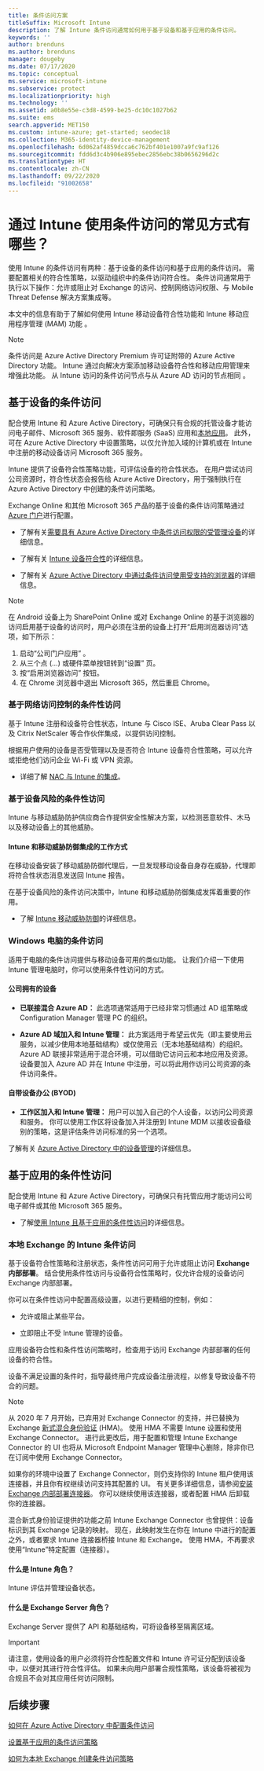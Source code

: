 ```yaml
---
title: 条件访问方案
titleSuffix: Microsoft Intune
description: 了解 Intune 条件访问通常如何用于基于设备和基于应用的条件访问。
keywords: ''
author: brenduns
ms.author: brenduns
manager: dougeby
ms.date: 07/17/2020
ms.topic: conceptual
ms.service: microsoft-intune
ms.subservice: protect
ms.localizationpriority: high
ms.technology: ''
ms.assetid: a0b8e55e-c3d8-4599-be25-dc10c1027b62
ms.suite: ems
search.appverid: MET150
ms.custom: intune-azure; get-started; seodec18
ms.collection: M365-identity-device-management
ms.openlocfilehash: 6d062af4859dcca6c762bf401e1007a9fc9af126
ms.sourcegitcommit: fdd6d3c4b906e895ebec2856ebc38b0656296d2c
ms.translationtype: HT
ms.contentlocale: zh-CN
ms.lasthandoff: 09/22/2020
ms.locfileid: "91002658"
---
```

# <a name="what-are-common-ways-to-use-conditional-access-with-intune"></a>通过 Intune 使用条件访问的常见方式有哪些？

使用 Intune 的条件访问有两种：基于设备的条件访问和基于应用的条件访问。 需要配置相关的符合性策略，以驱动组织中的条件访问符合性。 条件访问通常用于执行以下操作：允许或阻止对 Exchange 的访问、控制网络访问权限、与 Mobile Threat Defense 解决方案集成等。
 
本文中的信息有助于了解如何使用 Intune 移动设备符合性功能和 Intune 移动应用程序管理 (MAM) 功能   。 

> [!NOTE]
> 条件访问是 Azure Active Directory Premium 许可证附带的 Azure Active Directory 功能。 Intune 通过向解决方案添加移动设备符合性和移动应用管理来增强此功能。 从 Intune 访问的条件访问节点与从 Azure AD 访问的节点相同   。  

## <a name="device-based-conditional-access"></a>基于设备的条件访问

配合使用 Intune 和 Azure Active Directory，可确保只有合规的托管设备才能访问电子邮件、Microsoft 365 服务、软件即服务 (SaaS) 应用和[本地应用](/azure/active-directory/active-directory-application-proxy-get-started)。 此外，可在 Azure Active Directory 中设置策略，以仅允许加入域的计算机或在 Intune 中注册的移动设备访问 Microsoft 365 服务。

Intune 提供了设备符合性策略功能，可评估设备的符合性状态。 在用户尝试访问公司资源时，符合性状态会报告给 Azure Active Directory，用于强制执行在 Azure Active Directory 中创建的条件访问策略。

Exchange Online 和其他 Microsoft 365 产品的基于设备的条件访问策略通过 [Azure 门户](../fundamentals/what-is-intune.md)进行配置。

- 了解有关[需要具有 Azure Active Directory 中条件访问权限的受管理设备](/azure/active-directory/conditional-access/require-managed-devices)的详细信息。

- 了解有关 [Intune 设备符合性](device-compliance-get-started.md)的详细信息。

- 了解有关 [Azure Active Directory 中通过条件访问使用受支持的浏览器](/azure/active-directory/conditional-access/technical-reference#supported-browsers)的详细信息。

> [!NOTE]
> 在 Android 设备上为 SharePoint Online 或对 Exchange Online 的基于浏览器的访问启用基于设备的访问时，用户必须在注册的设备上打开“启用浏览器访问”选项，如下所示：
> 1. 启动“公司门户应用”  。
> 2. 从三个点 (…) 或硬件菜单按钮转到“设置”  页。
> 3. 按“启用浏览器访问”  按钮。 
> 4. 在 Chrome 浏览器中退出 Microsoft 365，然后重启 Chrome。

### <a name="conditional-access-based-on-network-access-control"></a>基于网络访问控制的条件性访问

基于 Intune 注册和设备符合性状态，Intune 与 Cisco ISE、Aruba Clear Pass 以及 Citrix NetScaler 等合作伙伴集成，以提供访问控制。

根据用户使用的设备是否受管理以及是否符合 Intune 设备符合性策略，可以允许或拒绝他们访问企业 Wi-Fi 或 VPN 资源。

- 详细了解 [NAC 与 Intune 的集成](network-access-control-integrate.md)。

### <a name="conditional-access-based-on-device-risk"></a>基于设备风险的条件性访问

Intune 与移动威胁防护供应商合作提供安全性解决方案，以检测恶意软件、木马以及移动设备上的其他威胁。

#### <a name="how-the-intune-and-mobile-threat-defense-integration-works"></a>Intune 和移动威胁防御集成的工作方式

在移动设备安装了移动威胁防御代理后，一旦发现移动设备自身存在威胁，代理即将符合性状态消息发送回 Intune 报告。

在基于设备风险的条件访问决策中，Intune 和移动威胁防御集成发挥着重要的作用。

- 了解 [Intune 移动威胁防御](mobile-threat-defense.md)的详细信息。

### <a name="conditional-access-for-windows-pcs"></a>Windows 电脑的条件访问

适用于电脑的条件访问提供与移动设备可用的类似功能。 让我们介绍一下使用 Intune 管理电脑时，你可以使用条件性访问的方式。

#### <a name="corporate-owned"></a>公司拥有的设备

- **已联接混合 Azure AD：** 此选项通常适用于已经非常习惯通过 AD 组策略或 Configuration Manager 管理 PC 的组织。

- **Azure AD 域加入和 Intune 管理：** 此方案适用于希望云优先（即主要使用云服务，以减少使用本地基础结构）或仅使用云（无本地基础结构）的组织。 Azure AD 联接非常适用于混合环境，可以借助它访问云和本地应用及资源。 设备要加入 Azure AD 并在 Intune 中注册，可以将此用作访问公司资源的条件访问条件。

#### <a name="bring-your-own-device-byod"></a>自带设备办公 (BYOD)

- **工作区加入和 Intune 管理：** 用户可以加入自己的个人设备，以访问公司资源和服务。 你可以使用工作区将设备加入并注册到 Intune MDM 以接收设备级别的策略，这是评估条件访问标准的另一个选项。

了解有关 [Azure Active Directory 中的设备管理](/azure/active-directory/devices/overview)的详细信息。

## <a name="app-based-conditional-access"></a>基于应用的条件性访问

配合使用 Intune 和 Azure Active Directory，可确保只有托管应用才能访问公司电子邮件或其他 Microsoft 365 服务。

- 了解[使用 Intune 且基于应用的条件性访问](app-based-conditional-access-intune.md)的详细信息。

### <a name="intune-conditional-access-for-exchange-on-premises"></a>本地 Exchange 的 Intune 条件访问

基于设备符合性策略和注册状态，条件性访问可用于允许或阻止访问 **Exchange 内部部署**。 结合使用条件性访问与设备符合性策略时，仅允许合规的设备访问 Exchange 内部部署。

你可以在条件性访问中配置高级设置，以进行更精细的控制，例如：

- 允许或阻止某些平台。

- 立即阻止不受 Intune 管理的设备。

应用设备符合性和条件性访问策略时，检查用于访问 Exchange 内部部署的任何设备的符合性。

设备不满足设置的条件时，指导最终用户完成设备注册流程，以修复导致设备不符合的问题。

> [!NOTE]
> 从 2020 年 7 月开始，已弃用对 Exchange Connector 的支持，并已替换为 Exchange [新式混合身份验证](/office365/enterprise/hybrid-modern-auth-overview) (HMA)。 使用 HMA 不需要 Intune 设置和使用 Exchange Connector。 进行此更改后，用于配置和管理 Intune Exchange Connector 的 UI 也将从 Microsoft Endpoint Manager 管理中心删除，除非你已在订阅中使用 Exchange Connector。
>
> 如果你的环境中设置了 Exchange Connector，则仍支持你的 Intune 租户使用该连接器，并且你有权继续访问支持其配置的 UI。 有关更多详细信息，请参阅[安装 Exchange 内部部署连接器](../protect/exchange-connector-install.md)。 你可以继续使用该连接器，或者配置 HMA 后卸载你的连接器。
>
> 混合新式身份验证提供的功能之前 Intune Exchange Connector 也曾提供：设备标识到其 Exchange 记录的映射。  现在，此映射发生在你在 Intune 中进行的配置之外，或者要求 Intune 连接器桥接 Intune 和 Exchange。 使用 HMA，不再要求使用“Intune”特定配置（连接器）。


<!-- Deprecated with change from the connector to Exchange hybrid modern authentication)

#### How conditional access for Exchange on-premises works

Conditional access for Exchange on-premises works differently than Azure Conditional Access based policies. You install the Intune Exchange on-premises connector to directly interact with Exchange server. The Intune Exchange connector pulls in all the Exchange Active Sync (EAS) records that exist at the Exchange server so Intune can take these EAS records and map them to Intune device records. These records are devices enrolled and recognized by Intune. This process allows or blocks e-mail access.

If the EAS record is new and Intune isn't aware of it, Intune issues a cmdlet (pronounced "command-let") that directs the Exchange server to block access to e-mail. Following are more details on how this process works:

![Exchange on-premises with CA flow-chart](./media/conditional-access-intune-common-ways-use/ca-intune-common-ways-1.png)

1. User tries to access corporate email, which is hosted on Exchange on-premises 2010 SP1 or later.

2. If the device is not managed by Intune, access to email will be blocked. Intune sends a block notification to the EAS client.

3. EAS receives the block notification, moves the device to quarantine, and sends the quarantine email with remediation steps that contain links so the users can enroll their devices.

4. The Workplace join process happens, which is the first step to have the device managed by Intune.

5. The device gets enrolled into Intune.

6. Intune maps the EAS record to a device record, and saves the device compliance state.

7. The EAS client ID gets registered by the Azure AD Device Registration process, which creates a relationship between the Intune device record, and the EAS client ID.

8. The Azure AD Device Registration saves the device state information.

9. If the user meets the conditional access policies, Intune issues a cmdlet through the Intune Exchange connector that allows the mailbox to sync.

10. Exchange server sends the notification to EAS client so the user can access e-mail.
-->

#### <a name="whats-the-intune-role"></a>什么是 Intune 角色？

Intune 评估并管理设备状态。

#### <a name="whats-the-exchange-server-role"></a>什么是 Exchange Server 角色？

Exchange Server 提供了 API 和基础结构，可将设备移至隔离区域。

> [!IMPORTANT]
> 请注意，使用设备的用户必须将符合性配置文件和 Intune 许可证分配到该设备中，以便对其进行符合性评估。 如果未向用户部署合规性策略，该设备将被视为合规且不会对其应用任何访问限制。

## <a name="next-steps"></a>后续步骤

[如何在 Azure Active Directory 中配置条件访问](/azure/active-directory/active-directory-conditional-access-azure-portal)

[设置基于应用的条件访问策略](app-based-conditional-access-intune-create.md)

[如何为本地 Exchange 创建条件访问策略](conditional-access-exchange-create.md)
